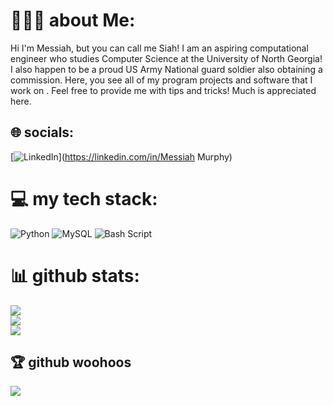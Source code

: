 #  👩🏽‍💻 about Me:
Hi I'm Messiah, but you can call me Siah! I am an aspiring computational engineer who studies Computer Science at the University of North Georgia! I also happen to be a proud US Army National guard soldier also obtaining a commission. Here, you see all of my program projects and software that I work on . Feel free to provide me with tips and tricks! Much is appreciated here. 


## 🌐 socials:
[![LinkedIn](https://img.shields.io/badge/LinkedIn-%230077B5.svg?logo=linkedin&logoColor=white)](https://linkedin.com/in/Messiah Murphy) 

# 💻 my tech stack:
![Python](https://img.shields.io/badge/python-3670A0?style=for-the-badge&logo=python&logoColor=ffdd54) ![MySQL](https://img.shields.io/badge/mysql-4479A1.svg?style=for-the-badge&logo=mysql&logoColor=white) ![Bash Script](https://img.shields.io/badge/bash_script-%23121011.svg?style=for-the-badge&logo=gnu-bash&logoColor=white)
# 📊 github stats:
![](https://github-readme-stats.vercel.app/api?username=saismurphy&theme=jolly&hide_border=true&include_all_commits=false&count_private=false)<br/>
![](https://github-readme-streak-stats.herokuapp.com/?user=saismurphy&theme=jolly&hide_border=true)<br/>
![](https://github-readme-stats.vercel.app/api/top-langs/?username=saismurphy&theme=jolly&hide_border=true&include_all_commits=false&count_private=false&layout=compact)

## 🏆 github woohoos
![](https://github-profile-trophy.vercel.app/?username=saismurphy&theme=merko&no-frame=true&no-bg=true&margin-w=4)


